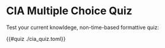 # CIA Multiple Choice Quiz

Test your current knowldege, non-time-based formattive quiz:

{{#quiz ./cia_quiz.toml}}